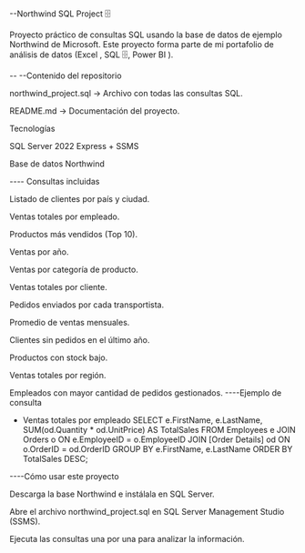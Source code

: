 --Northwind SQL Project 🗄

Proyecto práctico de consultas SQL usando la base de datos de ejemplo Northwind de Microsoft.
Este proyecto forma parte de mi portafolio de análisis de datos (Excel , SQL 🗄, Power BI ).

-- --Contenido del repositorio

northwind_project.sql → Archivo con todas las consultas SQL.

README.md → Documentación del proyecto.

 Tecnologías

SQL Server 2022 Express + SSMS

Base de datos Northwind

---- Consultas incluidas

Listado de clientes por país y ciudad.

Ventas totales por empleado.

Productos más vendidos (Top 10).

Ventas por año.

Ventas por categoría de producto.

Ventas totales por cliente.

Pedidos enviados por cada transportista.

Promedio de ventas mensuales.

Clientes sin pedidos en el último año.

Productos con stock bajo.

Ventas totales por región.

Empleados con mayor cantidad de pedidos gestionados.
----Ejemplo de consulta
- Ventas totales por empleado
SELECT e.FirstName, e.LastName, SUM(od.Quantity * od.UnitPrice) AS TotalSales
FROM Employees e
JOIN Orders o ON e.EmployeeID = o.EmployeeID
JOIN [Order Details] od ON o.OrderID = od.OrderID
GROUP BY e.FirstName, e.LastName
ORDER BY TotalSales DESC;

----Cómo usar este proyecto

Descarga la base Northwind e instálala en SQL Server.

Abre el archivo northwind_project.sql en SQL Server Management Studio (SSMS).

Ejecuta las consultas una por una para analizar la información.




